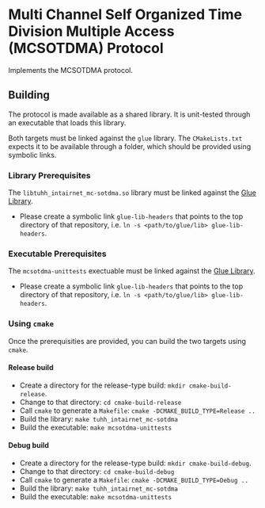 # Multi Channel Self Organized Time Division Multiple Access (MCSOTDMA) Protocol

Implements the MCSOTDMA protocol.

## Building
The protocol is made available as a shared library.
It is unit-tested through an executable that loads this library.

Both targets must be linked against the `glue` library.
The `CMakeLists.txt` expects it to be available through a folder, which should be provided using symbolic links.

### Library Prerequisites
The `libtuhh_intairnet_mc-sotdma.so` library must be linked against the [Glue Library](https://collaborating.tuhh.de/e-4/research-projects/intairnet-collection/intairnet-linklayer-glue/-/tree/master).  

- Please create a symbolic link `glue-lib-headers` that points to the top directory of that repository, i.e. `ln -s <path/to/glue/lib> glue-lib-headers`.

### Executable Prerequisites
The `mcsotdma-unittests` exectuable must be linked against the [Glue Library](https://collaborating.tuhh.de/e-4/research-projects/intairnet-collection/intairnet-linklayer-glue/-/tree/master).  

- Please create a symbolic link `glue-lib-headers` that points to the top directory of that repository, i.e. `ln -s <path/to/glue/lib> glue-lib-headers`.

### Using `cmake`
Once the prerequisities are provided, you can build the two targets using `cmake`.  

#### Release build
- Create a directory for the release-type build: `mkdir cmake-build-release`.  
- Change to that directory: `cd cmake-build-release`
- Call `cmake` to generate a `Makefile`: `cmake -DCMAKE_BUILD_TYPE=Release ..`
- Build the library: `make tuhh_intairnet_mc-sotdma`
- Build the executable: `make mcsotdma-unittests`

#### Debug build
- Create a directory for the release-type build: `mkdir cmake-build-debug`.  
- Change to that directory: `cd cmake-build-debug`
- Call `cmake` to generate a `Makefile`: `cmake -DCMAKE_BUILD_TYPE=Debug ..`
- Build the library: `make tuhh_intairnet_mc-sotdma`
- Build the executable: `make mcsotdma-unittests`
